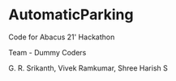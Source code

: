 # AutomaticParking

Code for Abacus 21' Hackathon

Team - Dummy Coders

G. R. Srikanth, Vivek Ramkumar, Shree Harish S
